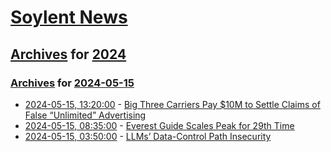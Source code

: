 # [Soylent News](../../../README.md)

## [Archives](../../index.md) for [2024](../index.md)

### [Archives](../../index.md) for [2024-05-15](index.md)

* [2024-05-15, 13:20:00](https://soylentnews.org/article.pl?sid=24/05/14/045244&from=rss) - [Big Three Carriers Pay $10M to Settle Claims of False “Unlimited” Advertising](https://soylentnews.org/article.pl?sid=24/05/14/045244&from=rss)
* [2024-05-15, 08:35:00](https://soylentnews.org/article.pl?sid=24/05/14/042210&from=rss) - [Everest Guide Scales Peak for 29th Time](https://soylentnews.org/article.pl?sid=24/05/14/042210&from=rss)
* [2024-05-15, 03:50:00](https://soylentnews.org/article.pl?sid=24/05/14/0347214&from=rss) - [LLMs’ Data-Control Path Insecurity](https://soylentnews.org/article.pl?sid=24/05/14/0347214&from=rss)
